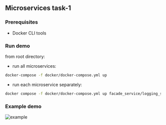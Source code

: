 ## Microservices task-1

### Prerequisites
* Docker CLI tools

### Run demo
from root directory:
* run all microservices:
```bash
docker-compose -f docker/docker-compose.yml up
```

* run each microservice separately:
```bash
docker compose -f docker/docker-compose.yml up facade_service/logging_service/messages_service
```

### Example demo
![example](/res/demo.gif)
